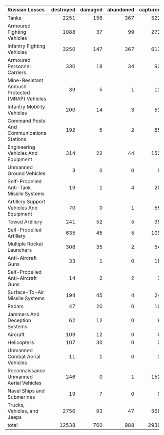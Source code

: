 | Russian Losses                                   |   destroyed |   damaged |   abandoned |   captured |   total |
|:-------------------------------------------------|------------:|----------:|------------:|-----------:|--------:|
| Tanks                                            |        2251 |       156 |         367 |        522 |    3296 |
| Armoured Fighting Vehicles                       |        1088 |        37 |          99 |        272 |    1496 |
| Infantry Fighting Vehicles                       |        3250 |       147 |         367 |        617 |    4381 |
| Armoured Personnel Carriers                      |         330 |        18 |          34 |         92 |     474 |
| Mine-Resistant Ambush Protected  (MRAP) Vehicles |          39 |         5 |           1 |         11 |      56 |
| Infantry Mobility Vehicles                       |         200 |        14 |           3 |         53 |     270 |
| Command Posts And Communications Stations        |         192 |         5 |           2 |         85 |     284 |
| Engineering Vehicles And Equipment               |         314 |        22 |          44 |        152 |     532 |
| Unmanned Ground Vehicles                         |           3 |         0 |           0 |          0 |       3 |
| Self-Propelled Anti-Tank Missile Systems         |          19 |         1 |           4 |         20 |      44 |
| Artillery Support Vehicles And Equipment         |          70 |         0 |           1 |         55 |     126 |
| Towed Artillery                                  |         241 |        52 |           5 |         95 |     393 |
| Self-Propelled Artillery                         |         635 |        45 |           5 |        109 |     794 |
| Multiple Rocket Launchers                        |         308 |        35 |           2 |         54 |     399 |
| Anti-Aircraft Guns                               |          33 |         1 |           0 |         18 |      52 |
| Self-Propelled Anti-Aircraft Guns                |          14 |         2 |           2 |          7 |      25 |
| Surface-To-Air Missile Systems                   |         194 |        45 |           4 |         24 |     267 |
| Radars                                           |          47 |        20 |           0 |         10 |      77 |
| Jammers And Deception Systems                    |          62 |        12 |           0 |          9 |      83 |
| Aircraft                                         |         109 |        12 |           0 |          0 |     121 |
| Helicopters                                      |         107 |        30 |           0 |          2 |     139 |
| Unmanned Combat Aerial Vehicles                  |          11 |         1 |           0 |          3 |      15 |
| Reconnaissance Unmanned Aerial Vehicles          |         246 |         0 |           1 |        152 |     399 |
| Naval Ships and Submarines                       |          19 |         7 |           0 |          0 |      26 |
| Trucks, Vehicles, and Jeeps                      |        2756 |        93 |          47 |        568 |    3464 |
| total                                            |       12538 |       760 |         988 |       2930 |   17216 |